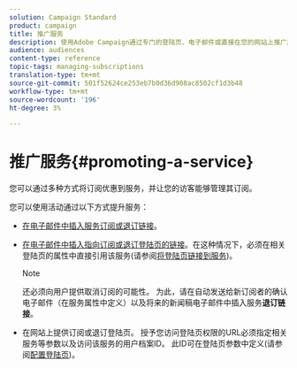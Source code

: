 ```yaml
---
solution: Campaign Standard
product: campaign
title: 推广服务
description: 使用Adobe Campaign通过专门的登陆页、电子邮件或直接在您的网站上推广服务并吸引客户。
audience: audiences
content-type: reference
topic-tags: managing-subscriptions
translation-type: tm+mt
source-git-commit: 501f52624ce253eb7b0d36d908ac8502cf1d3b48
workflow-type: tm+mt
source-wordcount: '196'
ht-degree: 3%

---
```



# 推广服务{#promoting-a-service}

您可以通过多种方式将订阅优惠到服务，并让您的访客能够管理其订阅。

您可以使用活动通过以下方式提升服务：

* [在电子邮件中插入服务订阅或退订链接](../../designing/using/links.md#inserting-a-link)。

* [在电子邮件中插入指向订阅或退订登陆页的链接](../../designing/using/links.md)。在这种情况下，必须在相关登陆页的属性中直接引用该服务(请参阅[将登陆页链接到服务](../../channels/using/configuring-landing-page.md#linking-a-landing-page-to-a-service))。

   >[!NOTE]
   >
   >还必须向用户提供取消订阅的可能性。 为此，请在自动发送给新订阅者的确认电子邮件（在服务属性中定义）以及将来的新闻稿电子邮件中插入服务<b>退订链接</b>。

* 在网站上提供订阅或退订登陆页。 授予您访问登陆页权限的URL必须指定相关服务等参数以及访问该服务的用户档案ID。 此ID可在登陆页参数中定义(请参阅[配置登陆页](../../channels/using/configuring-landing-page.md))。
